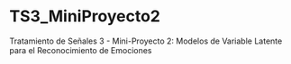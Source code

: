 # TS3_MiniProyecto2
Tratamiento de Señales 3 - Mini-Proyecto 2: Modelos de Variable Latente para el Reconocimiento de Emociones
